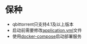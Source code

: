 # 保种


* qbittorrent只支持4.1及以上版本 
* 启动前需要修改[application.yml](https://github.com/joey1029/pter/blob/1.0.0/src/main/resources/application.yml)文件
* 使用[docker-compose](https://github.com/joey1029/pter/blob/1.0.0/docker-compose.yaml)启动部署服务

